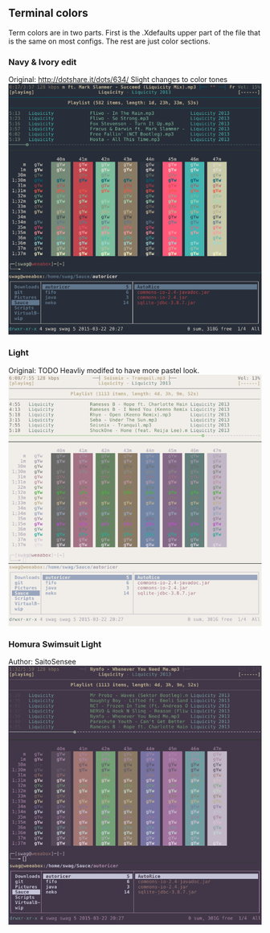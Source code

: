 ## Terminal colors

Term colors are in two parts. First is the .Xdefaults upper part of the file that is the same on most configs. The rest are just color sections.

### Navy & Ivory edit
Original: http://dotshare.it/dots/634/
Slight changes to color tones
![alt tag](https://raw.githubusercontent.com/UltraNyan/rice/master/Screenshots/2015-04-09-065128_1920x1080_scrot.png)

### Light
Original: TODO
Heavliy modifed to have more pastel look.
![alt tag](https://raw.githubusercontent.com/UltraNyan/rice/master/Screenshots/term-light.png)


### Homura Swimsuit Light
Author: SaitoSensee
![alt tag](https://raw.githubusercontent.com/UltraNyan/rice/master/Screenshots/term-homura-swimsuit-lighter.png)
